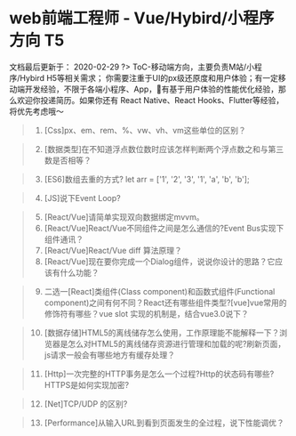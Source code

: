 # web前端工程师 - Vue/Hybird/小程序方向 T5
文档最后更新于： 2020-02-29
?> ToC-移动端方向，主要负责M站/小程序/Hybird H5等相关需求；
你需要注重于UI的px级还原度和用户体验；有一定移动端开发经验，不限于各端小程序、App，有基于用户体验的性能优化经验，那么欢迎你投递简历。如果你还有 React Native、React Hooks、Flutter等经验，将优先考虑哦～

>1. [Css]px、em、rem、%、vw、vh、vm这些单位的区别？

>2. [数据类型]在不知道浮点数位数时应该怎样判断两个浮点数之和与第三数是否相等？

>3. [ES6]数组去重的方式?
let arr = ['1', '2', '3', '1', 'a', 'b', 'b'];

>4. [JS]说下Event Loop?

>5. [React/Vue]请简单实现双向数据绑定mvvm。
>6. [React/Vue]React/Vue不同组件之间是怎么通信的?Event Bus实现下组件通讯？
>7. [React/Vue]React/Vue diff 算法原理？
>8. [React/Vue]现在要你完成一个Dialog组件，说说你设计的思路？它应该有什么功能？

>9. 二选一[React]类组件(Class component)和函数式组件(Functional component)之间有何不同？React还有哪些组件类型?[vue]vue常用的修饰符有哪些？vue slot 实现的机制是，结合vue3.0说下？

>10. [数据存储]HTML5的离线储存怎么使用，工作原理能不能解释一下？浏览器是怎么对HTML5的离线储存资源进行管理和加载的呢?刷新页面，js请求一般会有哪些地方有缓存处理？

>11. [Http]一次完整的HTTP事务是怎么一个过程?Http的状态码有哪些?HTTPS是如何实现加密?

>12. [Net]TCP/UDP 的区别?

>13. [Performance]从输入URL到看到页面发生的全过程，说下性能调优？












